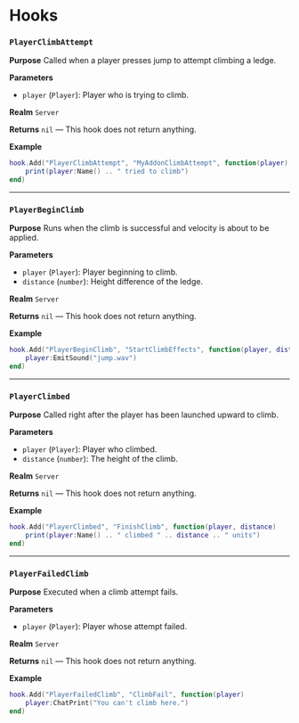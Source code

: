# Hooks

### `PlayerClimbAttempt`

**Purpose**
Called when a player presses jump to attempt climbing a ledge.

**Parameters**
* `player` (`Player`): Player who is trying to climb.

**Realm**
`Server`

**Returns**
`nil` — This hook does not return anything.

**Example**
```lua
hook.Add("PlayerClimbAttempt", "MyAddonClimbAttempt", function(player)
    print(player:Name() .. " tried to climb")
end)
```

---

### `PlayerBeginClimb`

**Purpose**
Runs when the climb is successful and velocity is about to be applied.

**Parameters**
* `player` (`Player`): Player beginning to climb.
* `distance` (`number`): Height difference of the ledge.

**Realm**
`Server`

**Returns**
`nil` — This hook does not return anything.

**Example**
```lua
hook.Add("PlayerBeginClimb", "StartClimbEffects", function(player, distance)
    player:EmitSound("jump.wav")
end)
```

---

### `PlayerClimbed`

**Purpose**
Called right after the player has been launched upward to climb.

**Parameters**
* `player` (`Player`): Player who climbed.
* `distance` (`number`): The height of the climb.

**Realm**
`Server`

**Returns**
`nil` — This hook does not return anything.

**Example**
```lua
hook.Add("PlayerClimbed", "FinishClimb", function(player, distance)
    print(player:Name() .. " climbed " .. distance .. " units")
end)
```

---

### `PlayerFailedClimb`

**Purpose**
Executed when a climb attempt fails.

**Parameters**
* `player` (`Player`): Player whose attempt failed.

**Realm**
`Server`

**Returns**
`nil` — This hook does not return anything.

**Example**
```lua
hook.Add("PlayerFailedClimb", "ClimbFail", function(player)
    player:ChatPrint("You can't climb here.")
end)
```
